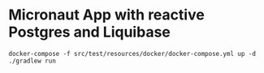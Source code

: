 # Micronaut App with reactive Postgres and Liquibase

```
docker-compose -f src/test/resources/docker/docker-compose.yml up -d
./gradlew run
```
